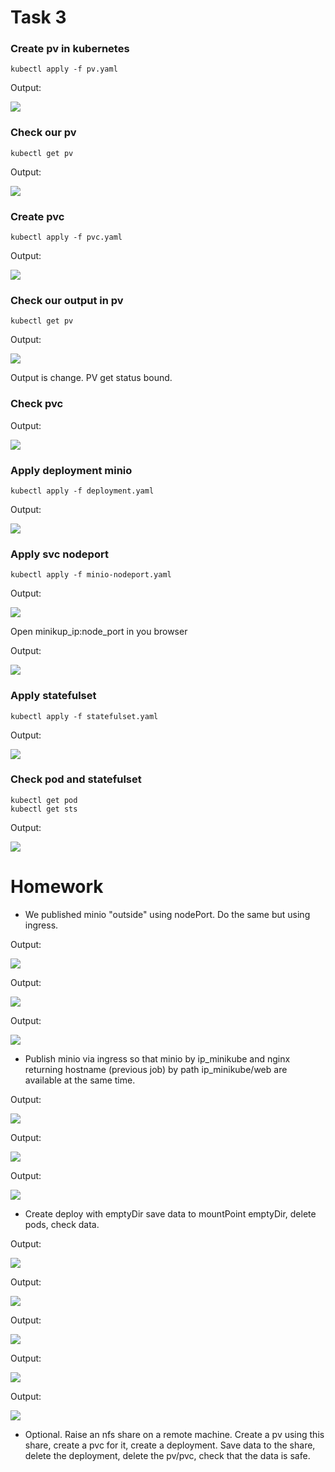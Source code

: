 # Task 3

### Create pv in kubernetes

```
kubectl apply -f pv.yaml
```
   Output:
   
![](img/create_pv.png)

### Check our pv

```
kubectl get pv
```
   Output:
   
![](img/check_pv.png)

### Create pvc

```
kubectl apply -f pvc.yaml
```
   Output:
   
![](img/create_pvc.png)

### Check our output in pv

```
kubectl get pv
```
   Output:
   
![](img/check_pvc.png)

   Output is change. PV get status bound.
   
### Check pvc

   Output:
   
![](img/check_pvc_1.png)

### Apply deployment minio

```
kubectl apply -f deployment.yaml
```
   Output:
   
![](img/create_deploy.png)

### Apply svc nodeport

```
kubectl apply -f minio-nodeport.yaml
```
   Output:
   
![](img/create_nodeport.png)

   Open minikup_ip:node_port in you browser

   Output:
   
![](img/nodeport_in_browser.png)

### Apply statefulset

```
kubectl apply -f statefulset.yaml
```
   Output:
   
![](img/create_statefulset.png)

### Check pod and statefulset

```
kubectl get pod
kubectl get sts
```

   Output:
   
![](img/check_sts.png)

# Homework

   * We published minio "outside" using nodePort. Do the same but using ingress.
   
   Output:
   
![](img/ingress_minio.png)

   Output:
   
![](img/create_ingress.png)


   Output:
   
![](img/minio_port80.png)
   
   * Publish minio via ingress so that minio by ip_minikube and nginx returning hostname (previous job) by path ip_minikube/web are available at the same time.
   
   Output:
   
![](img/deploy_nginx.png)

   Output:
   
![](img/ingress_nginx.png)

   Output:
   
![](img/welcome_nginx.png)
       
   * Create deploy with emptyDir save data to mountPoint emptyDir, delete pods, check data.
   
   Output:
   
![](img/emptydir.png)

   Output:
   
![](img/apply_emptydir.png)

   Output:
   
![](img/touch_file.png)

   Output:
   
![](img/delete_pod.png)

   Output:
   
![](img/no_file_in_emptydir.png)
   
   * Optional. Raise an nfs share on a remote machine. Create a pv using this share, create a pvc for it, create a deployment. Save data to the share, delete the deployment, delete the pv/pvc, check that the data is safe.
